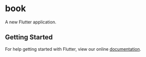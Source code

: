 # book

A new Flutter application.

## Getting Started

For help getting started with Flutter, view our online
[documentation](https://flutter.io/).
